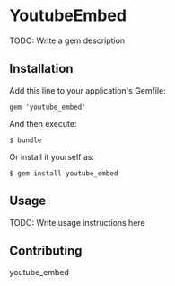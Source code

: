# YoutubeEmbed

TODO: Write a gem description

## Installation

Add this line to your application's Gemfile:

    gem 'youtube_embed'

And then execute:

    $ bundle

Or install it yourself as:

    $ gem install youtube_embed

## Usage

TODO: Write usage instructions here

## Contributing

youtube_embed
